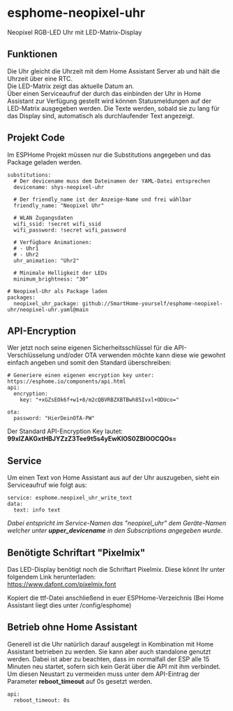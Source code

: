 # esphome-neopixel-uhr
Neopixel RGB-LED Uhr mit LED-Matrix-Display



## Funktionen
Die Uhr gleicht die Uhrzeit mit dem Home Assistant Server ab und hält die Uhrzeit über eine RTC.  
Die LED-Matrix zeigt das aktuelle Datum an.  
Über einen Serviceaufruf der durch das einbinden der Uhr in Home Assistant zur Verfügung gestellt wird können Statusmeldungen auf der LED-Matrix ausgegeben werden. Die Texte werden, sobald sie zu lang für das Display sind, automatisch als durchlaufender Text angezeigt.  
  
  
## Projekt Code
Im ESPHome Projekt müssen nur die Substitutions angegeben und das Package geladen werden.

```
substitutions:
  # Der devicename muss dem Dateinamen der YAML-Datei entsprechen
  devicename: shys-neopixel-uhr
  
  # Der friendly_name ist der Anzeige-Name und frei wählbar
  friendly_name: "Neopixel Uhr"

  # WLAN Zugangsdaten
  wifi_ssid: !secret wifi_ssid
  wifi_password: !secret wifi_password

  # Verfügbare Animationen:
  # - Uhr1
  # - Uhr2
  uhr_animation: "Uhr2"
  
  # Minimale Helligkeit der LEDs
  minimum_brightness: "30"
  
# Neopixel-Uhr als Package laden
packages:
  neopixel_uhr_package: github://SmartHome-yourself/esphome-neopixel-uhr/neopixel-uhr.yaml@main
```  
  
## API-Encryption
Wer jetzt noch seine eigenen Sicherheitsschlüssel für die API-Verschlüsselung und/oder OTA verwenden möchte kann diese wie gewohnt einfach angeben und somit den Standard überschreiben:
```
# Generiere einen eigenen encryption key unter: https://esphome.io/components/api.html
api:
  encryption:
    key: "+xGZsEOk6f+w1+8/m2cQBVRBZXBTBwh85Ivxl+ODUco="

ota:
  password: "HierDeinOTA-PW"
```

Der Standard API-Encryption Key lautet: **99xlZAKGxtHBJYZzZ3Tee9t5s4yEwKlOS0ZBIOOCQOs=**  
  
## Service
Um einen Text von Home Assistant aus auf der Uhr auszugeben, sieht ein Serviceaufruf wie folgt aus:
```
service: esphome.neopixel_uhr_write_text
data:
  text: info text
```
_Dabei entspricht im Service-Namen das "neopixel_uhr" dem Geräte-Namen welcher unter **upper_devicename** in den Subscriptions angegeben wurde._
  

## Benötigte Schriftart "Pixelmix"
Das LED-Display benötigt noch die Schriftart Pixelmix. Diese könnt Ihr unter folgendem Link herunterladen:  
https://www.dafont.com/pixelmix.font  
  
Kopiert die ttf-Datei anschließend in euer ESPHome-Verzeichnis (Bei Home Assistant liegt dies unter /config/esphome)


## Betrieb ohne Home Assistant
Generell ist die Uhr natürlich darauf ausgelegt in Kombination mit Home Assistant betrieben zu werden. 
Sie kann aber auch standalone genutzt werden.
Dabei ist aber zu beachten, dass im normalfall der ESP alle 15 Minuten neu startet, sofern sich kein Gerät über die API mit ihm verbindet.
Um diesen Neustart zu vermeiden muss unter dem API-Eintrag der Parameter **reboot_timeout** auf 0s gesetzt werden.
```
api:
  reboot_timeout: 0s
```
  
  
  

